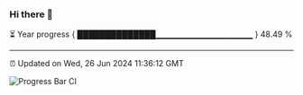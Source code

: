 ### Hi there 👋

⏳ Year progress { ██████████████▁▁▁▁▁▁▁▁▁▁▁▁▁▁▁▁ } 48.49 %

---

⏰ Updated on Wed, 26 Jun 2024 11:36:12 GMT

![Progress Bar CI](https://github.com/IshwaranRudhara/GIT-ACTION/workflows/Progress%20Bar%20CI/badge.svg)
